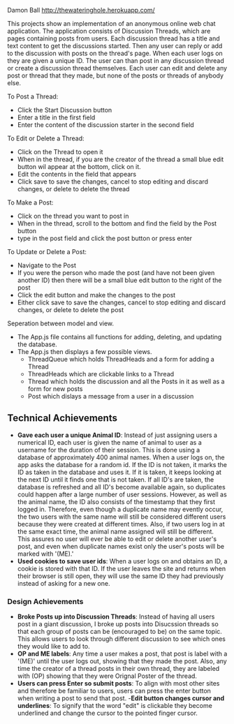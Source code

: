 Damon Ball
http://thewateringhole.herokuapp.com/

This projects show an implementation of an anonymous online web chat application. 
The application consists of Discussion Threads, which are pages containing posts from users.
Each discussion thread has a title and text content to get the discussions started. Then any 
user can reply or add to the discussion with posts on the thread's page.
When each user logs on they are given a unique ID. The user can than post in any discussion
thread or create a discussion thread themselves. Each user can edit and delete any post or
thread that they made, but none of the posts or threads of anybody else.

To Post a Thread:
- Click the Start Discussion button
- Enter a title in the first field
- Enter the content of the discussion starter in the second field

To Edit or Delete a Thread:
- Click on the Thread to open it
- When in the thread, if you are the creator of the thread a small blue edit button wil appear
at the bottom, click on it.
- Edit the contents in the field that appears
- Click save to save the changes, cancel to stop editing and discard changes, or delete to 
delete the thread

To Make a Post:
- Click on the thread you want to post in
- When in the thread, scroll to the bottom and find the field by the Post button
- type in the post field and click the post button or press enter

To Update or Delete a Post:
- Navigate to the Post
- If you were the person who made the post (and have not been given another ID)
then there will be a small blue edit button to the right of the post
- Click the edit button and make the changes to the post
- Either click save to save the changes, cancel to stop editing and discard changes,
or delete to delete the post

Seperation between model and view.
- The App.js file contains all functions for adding, deleting, and updating the database.
- The App.js then displays a few possible views.
	- ThreadQueue which holds ThreadHeads and a form for adding a Thread
	- ThreadHeads which are clickable links to a Thread
	- Thread which holds the discussion and all the Posts in it as well as a form for new posts
	- Post which dislays a message from a user in a discussion

## Technical Achievements
- **Gave each user a unique Animal ID**: Instead of just assigning users a numerical ID, each
user is given the name of animal to user as a username for the duration of their session. This
is done using a database of approximately 400 animal names. When a user logs on, the app asks
the database for a random id. If the ID is not taken, it marks the ID as taken in the database
and uses it. If it is taken, it keeps looking at the next ID until it finds one that is not taken.
If all ID's are taken, the database is refreshed and all ID's become available again, so duplicates
could happen after a large number of user sessions. However, as well as the animal name, the ID
also consists of the timestamp that they first logged in. Therefore, even though a duplicate name
may evently occur, the two users with the same name will still be considered different users 
because they were created at different times. Also, if two users log in at the same exact time,
the animal name assigned will still be different. This assures no user will ever be able to edit
or delete another user's post, and even when duplicate names exist only the user's posts will be
marked with '(ME).'
- **Used cookies to save user ids**: When a user logs on and obtains an ID, a cookie is stored 
with that ID. If the user leaves the site and returns when their browser is still open, they will
use the same ID they had previously instead of asking for a new one.

### Design Achievements
- **Broke Posts up into Discussion Threads**: Instead of having all users post in a giant
discussion, I broke up posts into Disucssion threads so that each group of posts can be
(encouraged to be) on the same topic. This allows users to look through different discussion
to see which ones they would like to add to.
- **OP and ME labels**: Any time a user makes a post, that post is label with a '(ME)' until
the user logs out, showing that they made the post. Also, any time the creator of a thread
posts in their own thread, they are labeled with (OP) showing that they were Orignal Poster
of the thread.
- **Users can press Enter so submit posts**: To align with most other sites and therefore be
familiar to users, users can press the enter button when writing a post to send that post.
-**Edit button changes cursor and underlines**: To signify that the word "edit" is clickable
they become underlined and change the cursor to the pointed finger cursor.
